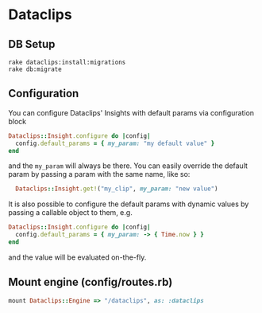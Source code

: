 # Dataclips


## DB Setup

```
rake dataclips:install:migrations
rake db:migrate
```

## Configuration
You can configure Dataclips' Insights with default params via configuration block
```ruby
Dataclips::Insight.configure do |config|
  config.default_params = { my_param: "my default value" }
end
```
and the `my_param` will always be there. You can easily override the default param by passing a param with the same name, like so:
```ruby
  Dataclips::Insight.get!("my_clip", my_param: "new value")
```

It is also possible to configure the default params with dynamic values by passing a callable object to them, e.g.
```ruby
Dataclips::Insight.configure do |config|
  config.default_params = { my_param: -> { Time.now } }
end
```
and the value will be evaluated on-the-fly.

## Mount engine (config/routes.rb)

```ruby
mount Dataclips::Engine => "/dataclips", as: :dataclips
```
